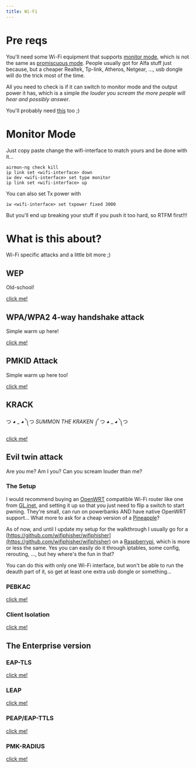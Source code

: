 ```yaml
---
title: Wi-Fi
---
```


# Pre reqs
You'll need some Wi-Fi equipment that supports [monitor mode](https://en.wikipedia.org/wiki/Monitor_mode), which is not the same as [promiscuous mode](https://en.wikipedia.org/wiki/Promiscuous_mode). 
People usually got for Alfa stuff just because, but a cheaper Realtek, Tp-link, Atheros, Netgear, ..., usb dongle will do the trick most of the time. 

All you need to check is if it can switch to monitor mode and the output power it has, which is a simple *the louder you scream the more people will hear and possibly answer*.

You'll probably need [this](https://github.com/aircrack-ng/rtl8812au) too ;)

# Monitor Mode
Just copy paste change the wifi-interface to match yours and be done with it...
```
airmon-ng check kill
ip link set <wifi-interface> down
iw dev <wifi-interface> set type monitor
ip link set <wifi-interface> up
```
You can also set Tx power with
```
iw <wifi-interface> set txpower fixed 3000
```
But you'll end up breaking your stuff if you push it too hard, so RTFM first!!!

# What is this about?
Wi-Fi specific attacks and a little bit more ;)

## WEP
Old-school!

[click me!](./wep)

## WPA/WPA2 4-way handshake attack
Simple warm up here!

[click me!](./4whs)

## PMKID Attack
Simple warm up here too!

[click me!](./pmkid)

## KRACK
つ ◕ _ ◕ ༽つ *SUMMON THE KRAKEN* ༼ つ ◕ _ ◕ ༽つ

[click me!](./krack)

## Evil twin attack
Are you me? Am I you? Can you scream louder than me?

### The Setup
I would recommend buying an [OpenWRT](https://openwrt.org/) compatible Wi-Fi router like one from [GL.inet](https://www.gl-inet.com/), and setting it up so that you just need to flip a switch to start pwning. They're small, can run on powerbanks AND have native OpenWRT support... What more to ask for a cheap version of a [Pineapple](https://shop.hak5.org/products/wifi-pineapple?variant=81044992)?

As of now, and until I update my setup for the walkthrough I usually go for a [https://github.com/wifiphisher/wifiphisher](https://github.com/wifiphisher/wifiphisher) on a [Raspberrypi](https://www.raspberrypi.org/), which is more or less the same. Yes you can easily do it through iptables, some config, rerouting, ..., but hey where's the fun in that?

You can do this with only one Wi-Fi interface, but won't be able to run the deauth part of it, so get at least one extra usb dongle or something...

### PEBKAC
[click me!](./pebkac)

### Client Isolation
[click me!](./client-isolation)


## The Enterprise version

### EAP-TLS
[click me!](./eap-tls)

### LEAP
[click me!](./leap)

### PEAP/EAP-TTLS
[click me!](./peap-eap-ttls)

### PMK-RADIUS
[click me!](./pmk-radius)
